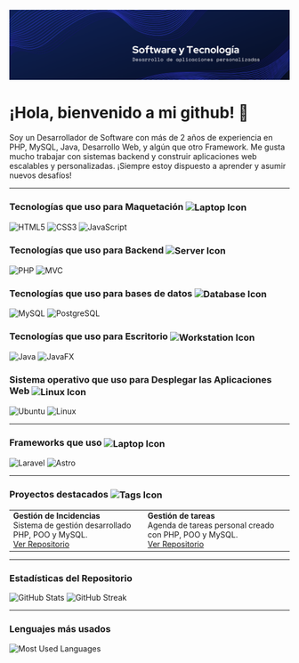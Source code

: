 ![Banner](./banner_v2.png)

# ¡Hola, bienvenido a mi github! 👋

Soy un Desarrollador de Software con más de 2 años de experiencia en PHP, MySQL, Java, Desarrollo Web, y algún que otro Framework. Me gusta mucho trabajar con sistemas backend y construir aplicaciones web escalables y personalizadas. ¡Siempre estoy dispuesto a aprender y asumir nuevos desafíos!

---

### Tecnologías que uso para Maquetación <img src="https://img.icons8.com/ios-filled/24/ffffff/laptop.png" alt="Laptop Icon" style="vertical-align: middle;">
<p align="left">  
  <img src="https://img.shields.io/badge/-HTML5-E34F26?style=for-the-badge&logo=html5&logoColor=white" alt="HTML5" height="40">
  <img src="https://img.shields.io/badge/-CSS3-1572B6?style=for-the-badge&logo=css3&logoColor=white" alt="CSS3" height="40">
  <img src="https://img.shields.io/badge/-JavaScript-F7DF1E?style=for-the-badge&logo=javascript&logoColor=black" alt="JavaScript" height="40">
</p>

### Tecnologías que uso para Backend <img src="https://img.icons8.com/ios-filled/24/ffffff/server.png" alt="Server Icon" style="vertical-align: middle;">
<p align="left">
  <img src="https://img.shields.io/badge/-PHP-777BB4?style=for-the-badge&logo=php&logoColor=white" alt="PHP" height="40">
  <img src="https://img.shields.io/badge/-MVC-FF6347?style=for-the-badge&logo=web&logoColor=white" alt="MVC" height="40">
</p>

### Tecnologías que uso para bases de datos <img src="https://img.icons8.com/ios-filled/24/ffffff/database.png" alt="Database Icon" style="vertical-align: middle;">
<p align="left">
  <img src="https://img.shields.io/badge/-MySQL-4479A1?style=for-the-badge&logo=mysql&logoColor=white" alt="MySQL" height="40">
  <img src="https://img.shields.io/badge/-PostgreSQL-336791?style=for-the-badge&logo=postgresql&logoColor=white" alt="PostgreSQL" height="40">
</p>

### Tecnologías que uso para Escritorio <img src="https://img.icons8.com/ios-filled/24/ffffff/workstation.png" alt="Workstation Icon" style="vertical-align: middle;">
<p align="left">
  <img src="https://img.shields.io/badge/Java-007396?style=for-the-badge&logo=java&logoColor=white" alt="Java" height="40">
  <img src="https://img.shields.io/badge/-JavaFX-007396?style=for-the-badge&logo=java&logoColor=white" alt="JavaFX" height="40">
</p>

### Sistema operativo que uso para Desplegar las Aplicaciones Web <img src="https://img.icons8.com/ios-filled/24/ffffff/linux.png" alt="Linux Icon" style="vertical-align: middle;">
<p align="left">
  <img src="https://img.shields.io/badge/-Ubuntu-E95420?style=for-the-badge&logo=ubuntu&logoColor=white" alt="Ubuntu" height="40">
  <img src="https://img.shields.io/badge/-Linux-FCC624?style=for-the-badge&logo=linux&logoColor=black" alt="Linux" height="40">
</p>

---

### Frameworks que uso <img src="https://img.icons8.com/ios-filled/24/ffffff/laptop.png" alt="Laptop Icon" style="vertical-align: middle;">
<p align="left">
  <img src="https://img.shields.io/badge/-Laravel-FF2D20?style=for-the-badge&logo=laravel&logoColor=white" alt="Laravel" height="40">
  <img src="https://img.shields.io/badge/-Astro-0C1222?style=for-the-badge&logo=astro&logoColor=FDFDFE" alt="Astro" height="40">
</p>

---

### Proyectos destacados <img src="https://img.icons8.com/ios-filled/24/ffffff/tags.png" alt="Tags Icon" style="vertical-align: middle;">
<table>
  <tr>
    <td align="left">
      <strong>Gestión de Incidencias</strong><br>
      Sistema de gestión desarrollado PHP, POO y MySQL.<br>
      <a href="https://github.com/username/gestion-de-incidencias">Ver Repositorio</a>
    </td>
    <td align="left">
      <strong>Gestión de tareas</strong><br>
      Agenda de tareas personal creado con PHP, POO y MySQL.<br>
      <a href="https://github.com/username/gestion-de-tareas">Ver Repositorio</a>
    </td>
  </tr>
</table>

---

### Estadísticas del Repositorio
<p align="left">
  <img src="https://github-readme-stats.vercel.app/api?username=milan3s&show_icons=true&theme=radical" alt="GitHub Stats" height="180">
  <img src="https://github-readme-streak-stats.herokuapp.com/?user=milan3s&theme=radical" alt="GitHub Streak" height="180">
</p>

---

### Lenguajes más usados
<p align="left">
  <img src="https://github-readme-stats.vercel.app/api/top-langs/?username=milan3s&layout=compact&theme=radical" alt="Most Used Languages" height="180">
</p>
